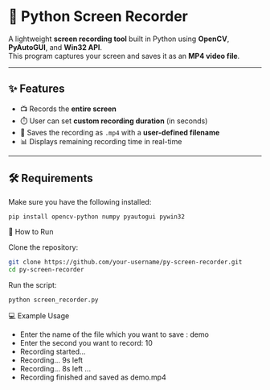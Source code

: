 # 🎥 Python Screen Recorder

A lightweight **screen recording tool** built in Python using **OpenCV**, **PyAutoGUI**, and **Win32 API**.  
This program captures your screen and saves it as an **MP4 video file**.

---

## ✨ Features
- 📺 Records the **entire screen**  
- ⏱️ User can set **custom recording duration** (in seconds)  
- 💾 Saves the recording as `.mp4` with a **user-defined filename**  
- 📊 Displays remaining recording time in real-time  

---

## 🛠️ Requirements
Make sure you have the following installed:

```bash
pip install opencv-python numpy pyautogui pywin32
```
🚀 How to Run

Clone the repository:
```bash
git clone https://github.com/your-username/py-screen-recorder.git
cd py-screen-recorder
```
Run the script:
```bash
python screen_recorder.py
```
💻 Example Usage
- Enter the name of the file which you want to save : demo
- Enter the second you want to record: 10
- Recording started...
- Recording... 9s left
- Recording... 8s left
...
- Recording finished and saved as demo.mp4

